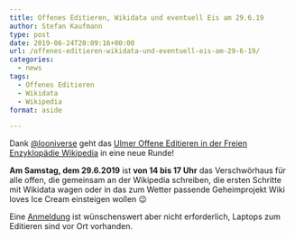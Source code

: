 ```yaml
---
title: Offenes Editieren, Wikidata und eventuell Eis am 29.6.19
author: Stefan Kaufmann
type: post
date: 2019-06-24T20:09:16+00:00
url: /offenes-editieren-wikidata-und-eventuell-eis-am-29-6-19/
categories:
  - news
tags:
  - Offenes Editieren
  - Wikidata
  - Wikipedia
format: aside

---
```

Dank [@looniverse][1] geht das [Ulmer Offene Editieren in der Freien Enzyklopädie Wikipedia][2] in eine neue Runde!

**Am Samstag, dem 29.6.2019** ist **von 14 bis 17 Uhr** das Verschwörhaus für alle offen, die gemeinsam an der Wikipedia schreiben, die ersten Schritte mit Wikidata wagen oder in das zum Wetter passende Geheimprojekt Wiki loves Ice Cream einsteigen wollen 😉

Eine [Anmeldung][3] ist wünschenswert aber nicht erforderlich, Laptops zum Editieren sind vor Ort vorhanden.

 [1]: https://twitter.com/looniverse
 [2]: https://de.wikipedia.org/wiki/Wikipedia:Ulm/Neu-Ulm
 [3]: https://de.wikipedia.org/wiki/Wikipedia:Ulm/Neu-Ulm#Ich_nehme_am_29._Juni_teil_(vorgeschlagener_Zeitrahmen:_14_bis_17_Uhr)